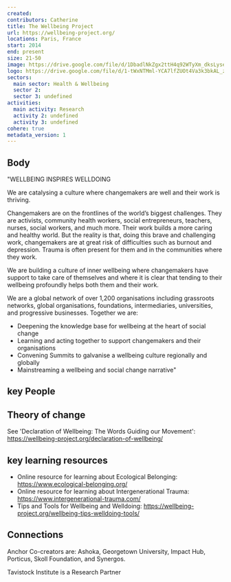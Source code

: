 ```yaml
---
created:
contributors: Catherine
title: The Wellbeing Project
url: https://wellbeing-project.org/
locations: Paris, France
start: 2014
end: present
size: 21-50
image: https://drive.google.com/file/d/1DbadlNkZgx2ttH4q92WTyXm_dksLyse2/view?usp=drive_link
logo: https://drive.google.com/file/d/1-tWxNTMml-YCA7lfZUOt4Va3k3bkAL_z/view?usp=drive_link
sectors:
  main sector: Health & Wellbeing
  sector 2: 
  sector 3: undefined
activities: 
  main activity: Research
  activity 2: undefined
  activity 3: undefined
cohere: true
metadata_version: 1
---
```



## Body

"WELLBEING INSPIRES WELLDOING

We are catalysing a culture where changemakers are well and their work is thriving.

Changemakers are on the frontlines of the world’s biggest challenges. They are activists, community health workers, social entrepreneurs, teachers, nurses, social workers, and much more.  Their work builds a more caring and healthy world.  But the reality is that, doing this brave and challenging work, changemakers are at great risk of difficulties such as burnout and depression.  Trauma is often present for them and in the communities where they work.

We are building a culture of inner wellbeing where changemakers have support to take care of themselves and where it is clear that tending to their wellbeing profoundly helps both them and their work.

We are a global network of over 1,200 organisations including grassroots networks, global organisations, foundations, intermediaries, universities, and progressive businesses. Together we are:
- Deepening the knowledge base for wellbeing at the heart of social change
- Learning and acting together to support changemakers and their organisations
- Convening Summits to galvanise a wellbeing culture regionally and globally
- Mainstreaming a wellbeing and social change narrative"

## key People



## Theory of change

See 'Declaration of Wellbeing: The Words Guiding our Movement': https://wellbeing-project.org/declaration-of-wellbeing/ 

## key learning resources

- Online resource for learning about Ecological Belonging: https://www.ecological-belonging.org/ 
- Online resource for learning about Intergenerational Trauma: https://www.intergenerational-trauma.com/ 
- Tips and Tools for Wellbeing and Welldoing: https://wellbeing-project.org/wellbeing-tips-welldoing-tools/ 

## Connections

Anchor Co-creators are: Ashoka, Georgetown University, Impact Hub, Porticus, Skoll Foundation, and Synergos.

Tavistock Institute is a Research Partner

